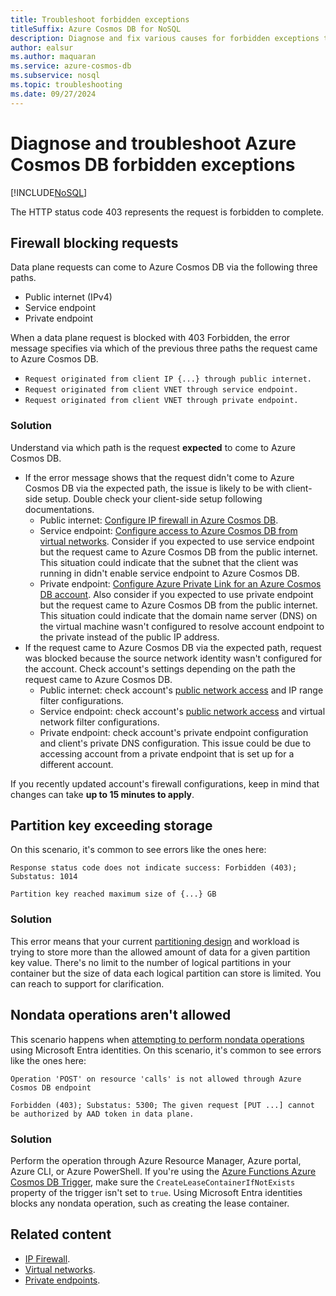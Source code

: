 ```yaml
---
title: Troubleshoot forbidden exceptions
titleSuffix: Azure Cosmos DB for NoSQL
description: Diagnose and fix various causes for forbidden exceptions that can occur when working with Azure Cosmos DB for NoSQL.
author: ealsur
ms.author: maquaran
ms.service: azure-cosmos-db
ms.subservice: nosql
ms.topic: troubleshooting
ms.date: 09/27/2024
---
```


# Diagnose and troubleshoot Azure Cosmos DB forbidden exceptions

[!INCLUDE[NoSQL](../includes/appliesto-nosql.md)]

The HTTP status code 403 represents the request is forbidden to complete.

## Firewall blocking requests

Data plane requests can come to Azure Cosmos DB via the following three paths.

- Public internet (IPv4)
- Service endpoint
- Private endpoint

When a data plane request is blocked with 403 Forbidden, the error message specifies via which of the previous three paths the request came to Azure Cosmos DB.

- `Request originated from client IP {...} through public internet.`
- `Request originated from client VNET through service endpoint.`
- `Request originated from client VNET through private endpoint.`

### Solution

Understand via which path is the request **expected** to come to Azure Cosmos DB.

- If the error message shows that the request didn't come to Azure Cosmos DB via the expected path, the issue is likely to be with client-side setup. Double check your client-side setup following documentations.
  - Public internet: [Configure IP firewall in Azure Cosmos DB](../how-to-configure-firewall.md).
  - Service endpoint: [Configure access to Azure Cosmos DB from virtual networks](../how-to-configure-vnet-service-endpoint.md). Consider if you expected to use service endpoint but the request came to Azure Cosmos DB from the public internet. This situation could indicate that the subnet that the client was running in didn't enable service endpoint to Azure Cosmos DB.
  - Private endpoint: [Configure Azure Private Link for an Azure Cosmos DB account](../how-to-configure-private-endpoints.md). Also consider if you expected to use private endpoint but the request came to Azure Cosmos DB from the public internet. This situation could indicate that the domain name server (DNS) on the virtual machine wasn't configured to resolve account endpoint to the private instead of the public IP address.
- If the request came to Azure Cosmos DB via the expected path, request was blocked because the source network identity wasn't configured for the account. Check account's settings depending on the path the request came to Azure Cosmos DB.
  - Public internet: check account's [public network access](../how-to-configure-private-endpoints.md#blocking-public-network-access-during-account-creation) and IP range filter configurations.
  - Service endpoint: check account's [public network access](../how-to-configure-private-endpoints.md#blocking-public-network-access-during-account-creation) and virtual network filter configurations.
  - Private endpoint: check account's private endpoint configuration and client's private DNS configuration. This issue could be due to accessing account from a private endpoint that is set up for a different account.

If you recently updated account's firewall configurations, keep in mind that changes can take **up to 15 minutes to apply**.

## Partition key exceeding storage

On this scenario, it's common to see errors like the ones here:

```output
Response status code does not indicate success: Forbidden (403); Substatus: 1014
```

```output
Partition key reached maximum size of {...} GB
```

### Solution

This error means that your current [partitioning design](../partitioning-overview.md#logical-partitions) and workload is trying to store more than the allowed amount of data for a given partition key value. There's no limit to the number of logical partitions in your container but the size of data each logical partition can store is limited. You can reach to support for clarification.

## Nondata operations aren't allowed

This scenario happens when [attempting to perform nondata operations](../how-to-setup-rbac.md#permission-model) using Microsoft Entra identities. On this scenario, it's common to see errors like the ones here:

```output
Operation 'POST' on resource 'calls' is not allowed through Azure Cosmos DB endpoint
```

```output
Forbidden (403); Substatus: 5300; The given request [PUT ...] cannot be authorized by AAD token in data plane.
```

### Solution

Perform the operation through Azure Resource Manager, Azure portal, Azure CLI, or Azure PowerShell.
If you're using the [Azure Functions Azure Cosmos DB Trigger](/azure/azure-functions/functions-bindings-cosmosdb-v2-trigger), make sure the `CreateLeaseContainerIfNotExists` property of the trigger isn't set to `true`. Using Microsoft Entra identities blocks any nondata operation, such as creating the lease container.

## Related content

- [IP Firewall](../how-to-configure-firewall.md).
- [Virtual networks](../how-to-configure-vnet-service-endpoint.md).
- [Private endpoints](../how-to-configure-private-endpoints.md).
